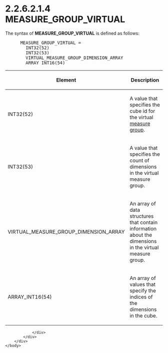 <html dir="LTR" xmlns:mshelp="http://msdn.microsoft.com/mshelp" xmlns:ddue="http://ddue.schemas.microsoft.com/authoring/2003/5" xmlns:xlink="http://www.w3.org/1999/xlink" xmlns:tool="http://www.microsoft.com/tooltip">
    <head>
        <meta http-equiv="Content-Type" content="text/html; CHARSET=utf-8"></meta>
        <meta name="save" content="history"></meta>
        <title>2.2.6.2.1.4 MEASURE_GROUP_VIRTUAL</title>
        <xml>
            <mshelp:toctitle title="2.2.6.2.1.4 MEASURE_GROUP_VIRTUAL"></mshelp:toctitle>
            <mshelp:rltitle title="[MS-SSAS8]: MEASURE_GROUP_VIRTUAL"></mshelp:rltitle>
            <mshelp:keyword index="A" term="3674e2b9-0bdf-4a2c-bbb9-7c8c1d90b648"></mshelp:keyword>
            <mshelp:attr name="DCSext.ContentType" value="open specification"></mshelp:attr>
            <mshelp:attr name="AssetID" value="3674e2b9-0bdf-4a2c-bbb9-7c8c1d90b648"></mshelp:attr>
            <mshelp:attr name="TopicType" value="kbRef"></mshelp:attr>
            <mshelp:attr name="DCSext.Title" value="[MS-SSAS8]: MEASURE_GROUP_VIRTUAL" />
        </xml>
    </head>
    <body>
        <div id="header">
            <h1 class="heading">2.2.6.2.1.4 MEASURE_GROUP_VIRTUAL</h1>
        </div>
        <div id="mainSection">
            <div id="mainBody">
                <div id="allHistory" class="saveHistory"></div>
                <div id="sectionSection0" class="section" name="collapseableSection">
                    

<p>The syntax of <b>MEASURE_GROUP_VIRTUAL</b> is defined as
follows:           </p>

<dl>
<dd>
<div><pre> MEASURE_GROUP_VIRTUAL =  
   INT32(52) 
   INT32(53) 
   VIRTUAL_MEASURE_GROUP_DIMENSION_ARRAY
   ARRAY_INT16(54) 
</pre></div>
</dd></dl>

<table>
 <thead>
  <tr>
   <th>
   <p>Element</p>
   </th>
   <th>
   <p>Description</p>
   </th>
  </tr>
 </thead>
 <tr>
  <td>
  <p>INT32(52)</p>
  </td>
  <td>
  <p>A value that specifies the cube id for the virtual <a href="c527450b-f5bd-424b-8c98-ba6365288f35.htm#gt_1f51f60a-8a0f-4b0d-9e7e-80cbd596e164">measure group</a>.</p>
  </td>
 </tr>
 <tr>
  <td>
  <p>INT32(53)</p>
  </td>
  <td>
  <p>A value that specifies the count of dimensions in the
  virtual measure group.</p>
  </td>
 </tr>
 <tr>
  <td>
  <p>VIRTUAL_MEASURE_GROUP_DIMENSION_ARRAY</p>
  </td>
  <td>
  <p>An array of data structures that contain information about
  the dimensions in the virtual measure group.</p>
  </td>
 </tr>
 <tr>
  <td>
  <p>ARRAY_INT16(54)</p>
  </td>
  <td>
  <p>An array of values that specify the indices of the
  dimensions in the cube.</p>
  </td>
 </tr>
</table>

<p> </p>


                </div>
            </div>
        </div>
    </body>
</html>